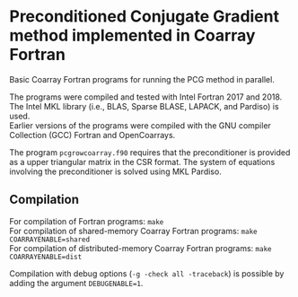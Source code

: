 # Preconditioned Conjugate Gradient method implemented in Coarray Fortran  


Basic Coarray Fortran programs for running the PCG method in parallel.  

The programs were compiled and tested with Intel Fortran 2017 and 2018. The Intel MKL library (i.e., BLAS, Sparse BLASE, LAPACK, and Pardiso) is used.  
Earlier versions of the programs were compiled with the GNU compiler Collection (GCC) Fortran and OpenCoarrays.  

The program `pcgrowcoarray.f90` requires that the preconditioner is provided as a upper triangular matrix in the CSR format. The system of equations involving the preconditioner is solved using MKL Pardiso.  


## Compilation  


For compilation of Fortran programs: `make`  
For compilation of shared-memory Coarray Fortran programs: `make COARRAYENABLE=shared`  
For compilation of distributed-memory Coarray Fortran programs: `make COARRAYENABLE=dist`  

Compilation with debug options (`-g -check all -traceback`) is possible by adding the argument `DEBUGENABLE=1`.  






